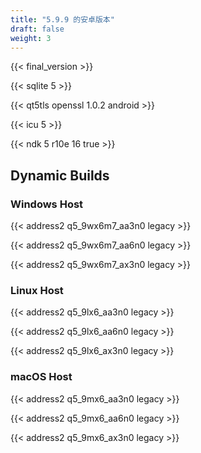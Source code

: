 ```yaml
---
title: "5.9.9 的安卓版本"
draft: false
weight: 3
---
```


{{< final_version >}}

{{< sqlite 5 >}}

{{< qt5tls openssl 1.0.2 android >}}

{{< icu 5 >}}

{{< ndk 5 r10e 16 true >}}

## Dynamic Builds

### Windows Host

{{< address2 q5_9wx6m7_aa3n0 legacy >}}

{{< address2 q5_9wx6m7_aa6n0 legacy >}}

{{< address2 q5_9wx6m7_ax3n0 legacy >}}

### Linux Host

{{< address2 q5_9lx6_aa3n0 legacy >}}

{{< address2 q5_9lx6_aa6n0 legacy >}}

{{< address2 q5_9lx6_ax3n0 legacy >}}

### macOS Host

{{< address2 q5_9mx6_aa3n0 legacy >}}

{{< address2 q5_9mx6_aa6n0 legacy >}}

{{< address2 q5_9mx6_ax3n0 legacy >}}
